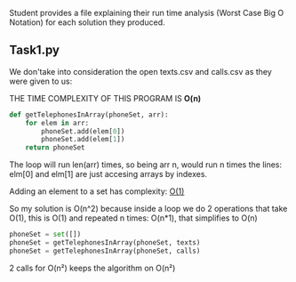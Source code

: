 Student provides a file explaining their run time analysis (Worst Case Big O Notation) for each solution they produced.

## Task1.py

We don'take into consideration the open texts.csv and calls.csv as they were given to us:

THE TIME COMPLEXITY OF THIS PROGRAM IS **O(n)**

```python
def getTelephonesInArray(phoneSet, arr):
    for elem in arr:
        phoneSet.add(elem[0])
        phoneSet.add(elem[1])
    return phoneSet
```

The loop will run len(arr) times, so being arr n, would run n times the lines:
elm[0] and elm[1] are just accesing arrays by indexes.

Adding an element to a set has complexity: [O(1)](https://www.ics.uci.edu/~pattis/ICS-33/lectures/complexitypython.txt)

So my solution is O(n^2) because inside a loop we do 2 operations that take O(1),
this is O(1) and repeated n times: O(n\*1), that simplifies to O(n)

```python
phoneSet = set([])
phoneSet = getTelephonesInArray(phoneSet, texts)
phoneSet = getTelephonesInArray(phoneSet, calls)
```

2 calls for O(n²) keeps the algorithm on O(n²)
